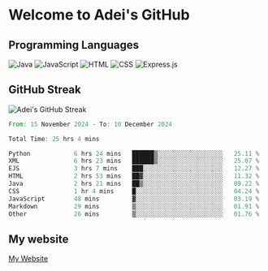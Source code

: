 # Welcome to Adei's GitHub

## Programming Languages
![Java](https://img.shields.io/badge/Java-007396?style=flat-square&logo=java&logoColor=white)
![JavaScript](https://img.shields.io/badge/JavaScript-F7DF1E?style=flat-square&logo=javascript&logoColor=black)
![HTML](https://img.shields.io/badge/HTML-E34F26?style=flat-square&logo=html5&logoColor=white)
![CSS](https://img.shields.io/badge/CSS-1572B6?style=flat-square&logo=css3&logoColor=white)
![Express.js](https://img.shields.io/badge/Express.js-000000?style=flat-square&logo=express&logoColor=white)


## GitHub Streak
![Adei's GitHub Streak](https://github-readme-streak-stats.herokuapp.com/?user=AdeiTamayo&hide_border=true)

<!--START_SECTION:waka-->

```rust
From: 15 November 2024 - To: 10 December 2024

Total Time: 25 hrs 4 mins

Python            6 hrs 24 mins   ██████▒░░░░░░░░░░░░░░░░░░   25.11 %
XML               6 hrs 23 mins   ██████▒░░░░░░░░░░░░░░░░░░   25.07 %
EJS               3 hrs 7 mins    ███░░░░░░░░░░░░░░░░░░░░░░   12.27 %
HTML              2 hrs 53 mins   ██▓░░░░░░░░░░░░░░░░░░░░░░   11.32 %
Java              2 hrs 21 mins   ██▒░░░░░░░░░░░░░░░░░░░░░░   09.22 %
CSS               1 hr 4 mins     █░░░░░░░░░░░░░░░░░░░░░░░░   04.24 %
JavaScript        48 mins         ▓░░░░░░░░░░░░░░░░░░░░░░░░   03.19 %
Markdown          29 mins         ▒░░░░░░░░░░░░░░░░░░░░░░░░   01.91 %
Other             26 mins         ▒░░░░░░░░░░░░░░░░░░░░░░░░   01.76 %
```

<!--END_SECTION:waka-->

## My website
[My Website](https://adei.eus)



